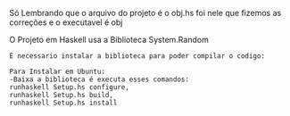 Só Lembrando que o arquivo do projeto é o obj.hs foi nele que fizemos as correções e o executavel é obj

O Projeto em Haskell usa a Biblioteca System.Random

    É necessario instalar a biblioteca para poder compilar o codigo:

    Para Instalar em Ubuntu:
	-Baixa a biblioteca é executa esses comandos:
	runhaskell Setup.hs configure,
	runhaskell Setup.hs build,
	runhaskell Setup.hs install
	

